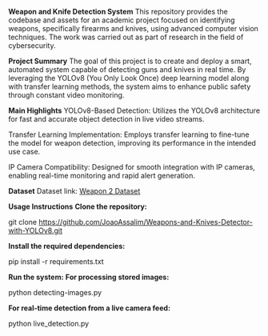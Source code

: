 **Weapon and Knife Detection System**
This repository provides the codebase and assets for an academic project focused on identifying weapons, specifically firearms and knives, using advanced computer vision techniques. The work was carried out as part of research in the field of cybersecurity.

**Project Summary**
The goal of this project is to create and deploy a smart, automated system capable of detecting guns and knives in real time. By leveraging the YOLOv8 (You Only Look Once) deep learning model along with transfer learning methods, the system aims to enhance public safety through constant video monitoring.

**Main Highlights**
YOLOv8-Based Detection: Utilizes the YOLOv8 architecture for fast and accurate object detection in live video streams.

Transfer Learning Implementation: Employs transfer learning to fine-tune the model for weapon detection, improving its performance in the intended use case.

IP Camera Compatibility: Designed for smooth integration with IP cameras, enabling real-time monitoring and rapid alert generation.

**Dataset**
Dataset link: [Weapon 2 Dataset](https://universe.roboflow.com/joao-assalim-xmovq/weapon-2/dataset/2)

**Usage Instructions**
**Clone the repository:**

git clone https://github.com/JoaoAssalim/Weapons-and-Knives-Detector-with-YOLOv8.git

**Install the required dependencies:**

pip install -r requirements.txt

**Run the system:**
**For processing stored images:**

python detecting-images.py

**For real-time detection from a live camera feed:**

python live_detection.py
